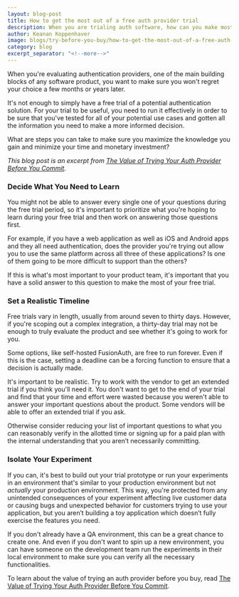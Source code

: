 ```yaml
---
layout: blog-post
title: How to get the most out of a free auth provider trial
description: When you are trialing auth software, how can you make most effective use of this time?
author: Keanan Koppenhaver
image: blogs/try-before-you-buy/how-to-get-the-most-out-of-a-free-auth-provider-trial-header-image.png
category: blog
excerpt_separator: "<!--more-->"
---
```

When you're evaluating authentication providers, one of the main building blocks of any software product, you want to make sure you won't regret your choice a few months or years later. 

<!--more-->

It's not enough to simply have a free trial of a potential authentication solution. For your trial to be useful, you need to run it effectively in order to be sure that you've tested for all of your potential use cases and gotten all the information you need to make a more informed decision.

What are steps you can take to make sure you maximize the knowledge you gain and minimize your time and monetary investment?

_This blog post is an excerpt from [The Value of Trying Your Auth Provider Before You Commit](/learn/expert-advice/identity-basics/try-before-you-buy/)._

### Decide What You Need to Learn

You might not be able to answer every single one of your questions during the free trial period, so it's important to prioritize what you're hoping to learn during your free trial and then work on answering those questions first.

For example, if you have a web application as well as iOS and Android apps and they all need authentication, does the provider you're trying out allow you to use the same platform across all three of these applications? Is one of them going to be more difficult to support than the others? 

If this is what's most important to your product team, it's important that you have a solid answer to this question to make the most of your free trial.

### Set a Realistic Timeline

Free trials vary in length, usually from around seven to thirty days. However, if you're scoping out a complex integration, a thirty-day trial may not be enough to truly evaluate the product and see whether it's going to work for you.

Some options, like self-hosted FusionAuth, are free to run forever. Even if this is the case, setting a deadline can be a forcing function to ensure that a decision is actually made. 

It's important to be realistic. Try to work with the vendor to get an extended trial if you think you'll need it. You don't want to get to the end of your trial and find that your time and effort were wasted because you weren't able to answer your important questions about the product. Some vendors will be able to offer an extended trial if you ask.

Otherwise consider reducing your list of important questions to what you can reasonably verify in the allotted time or signing up for a paid plan with the internal understanding that you aren’t necessarily committing.

### Isolate Your Experiment

If you can, it's best to build out your trial prototype or run your experiments in an environment that's similar to your production environment but not _actually_ your production environment. This way, you're protected from any unintended consequences of your experiment affecting live customer data or causing bugs and unexpected behavior for customers trying to use your application, but you aren’t building a toy application which doesn’t fully exercise the features you need.

If you don't already have a QA environment, this can be a great chance to create one. And even if you don't want to spin up a new environment, you can have someone on the development team run the experiments in their local environment to make sure you can verify all the necessary functionalities.

To learn about the value of trying an auth provider before you buy, read [The Value of Trying Your Auth Provider Before You Commit](/learn/expert-advice/identity-basics/try-before-you-buy/).
